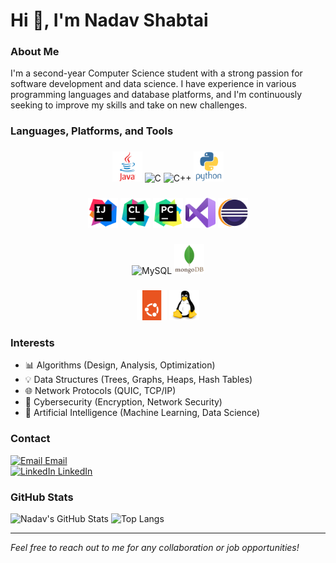#  Hi 👋, I'm Nadav Shabtai</b></h1>

### About Me
I'm a second-year Computer Science student with a strong passion for software development and data science. I have experience in various programming languages and database platforms, and I'm continuously seeking to improve my skills and take on new challenges.


### Languages, Platforms, and Tools
<div align="center">
  <h3></h3>
  <img src="https://github.com/devicons/devicon/blob/master/icons/java/java-original-wordmark.svg" alt="Java" width="48" height="48"/>
  <img src="https://img.icons8.com/color/48/000000/c-programming.png" alt="C" />
  <img src="https://img.icons8.com/color/48/000000/c-plus-plus-logo.png" alt="C++" />
  <img src="https://github.com/devicons/devicon/blob/master/icons/python/python-original-wordmark.svg" alt="Python" width="48" height="48"/>
</div>

<div align="center">
  <h3></h3>
  <img src="https://github.com/devicons/devicon/blob/master/icons/intellij/intellij-original.svg" alt="IntelliJ IDEA" width="48" height="48"/>
  <img src="https://github.com/devicons/devicon/blob/master/icons/clion/clion-original.svg" alt="CLion" width="48" height="48"/>
  <img src="https://github.com/devicons/devicon/blob/master/icons/pycharm/pycharm-original.svg" alt="PyCharm" width="48" height="48"/>
  <img src="https://github.com/devicons/devicon/blob/master/icons/visualstudio/visualstudio-original.svg" alt="Visual Studio" width="48" height="48"/>
  <img src="https://github.com/devicons/devicon/blob/master/icons/eclipse/eclipse-original.svg" alt="Eclipse" width="48" height="48"/>
</div>

<div align="center">
  <h3></h3>
  <img src="https://img.icons8.com/color/48/000000/mysql-logo.png" alt="MySQL" />
  <img src="https://github.com/devicons/devicon/blob/master/icons/mongodb/mongodb-original-wordmark.svg" alt="MongoDB" width="48" height="48"/>
  <h3></h3>
  <img src="https://github.com/devicons/devicon/blob/master/icons/ubuntu/ubuntu-original.svg" alt="Ubuntu" width="48" height="48"/>
  <img src="https://github.com/devicons/devicon/blob/master/icons/linux/linux-original.svg" alt="Linux" width="48" height="48"/>
</div>

### Interests
- 📊 Algorithms (Design, Analysis, Optimization)
- 💡 Data Structures (Trees, Graphs, Heaps, Hash Tables)
- 🌐 Network Protocols (QUIC, TCP/IP)
- 🔐 Cybersecurity (Encryption, Network Security)
- 🤖 Artificial Intelligence (Machine Learning, Data Science)

### Contact
<div>
  <a href="mailto:Nadav.shabt@gmail.com">
    <img src="https://img.icons8.com/color/48/000000/gmail-new.png" alt="Email" width="24" height="24"/> Email
  </a>
  <br>
  <a href="https://www.linkedin.com/in/nadav-shabtai-42034b2b8/">
    <img src="https://img.icons8.com/color/48/000000/linkedin.png" alt="LinkedIn" width="24" height="24"/> LinkedIn
  </a>
</div>

### GitHub Stats
![Nadav's GitHub Stats](https://github-readme-stats.vercel.app/api?username=NadavShabta&show_icons=true&theme=radical)
![Top Langs](https://github-readme-stats.vercel.app/api/top-langs/?username=NadavShabta&layout=compact&theme=radical)

---

*Feel free to reach out to me for any collaboration or job opportunities!*
